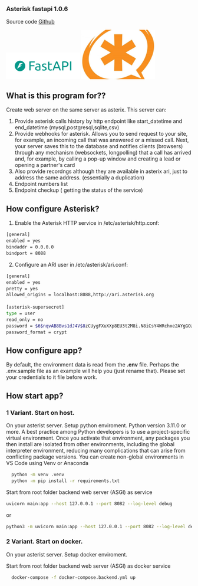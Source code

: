 
### Asterisk fastapi 1.0.6

Source code [Github](https://github.com/shurshilov/odoo)


<img src="static/images/fastapi_logo.png" alt="drawing" width="200"/>
<img src="static/images/asterisk_logo.jpeg" alt="drawing" width="200"/>


## What is this program for??
Create web server on the same server as asterix.
This server can:
  1. Provide asterisk calls history by http endpoint like start_datetime and end_datetime (mysql,postgresql,sqlite,csv)
  2. Provide webhooks for asterisk. Allows you to send request to your site, for example, an incoming call that was answered or a missed call. Next, your server saves this to the database and notifies clients (browsers) through any mechanism (websockets, longpolling) that a call has arrived and, for example, by calling a pop-up window and creating a lead or opening a partner's card
  3. Also provide recordngs although they are available in asterix ari, just to address the same address. (essentially a duplication)
  4. Endpoint numbers list
  4. Endpoint checkup ( getting the status of the service)

## How configure Asterisk?

1. Enable the Asterisk HTTP service in /etc/asterisk/http.conf: 
```bash
[general]
enabled = yes
bindaddr = 0.0.0.0
bindport = 8088
```
2. Configure an ARI user in /etc/asterisk/ari.conf:
```bash
[general]
enabled = yes
pretty = yes
allowed_origins = localhost:8088,http://ari.asterisk.org

[asterisk-supersecret]
type = user
read_only = no
password = $6$nqvAB8Bvs1dJ4V$8zCUygFXuXXp8EU3t2M8i.N8iCsY4WRchxe2AYgGOzHAQrmjIPif3DYrvdj5U2CilLLMChtmFyvFa3XHSxBlB/
password_format = crypt
```

## How configure app?

By default, the environment data is read from the **.env** file.
Perhaps the .env.sample file as an example will help you (just rename that).
Please set your credentials to it file before work.

## How start app?

### 1 Variant. Start on host.

On your asterist server. Setup python enviroment. 
Python version 3.11.0 or more.
A best practice among Python developers is to use a project-specific virtual environment. Once you activate that environment, any packages you then install are isolated from other environments, including the global interpreter environment, reducing many complications that can arise from conflicting package versions. You can create non-global environments in VS Code using Venv or Anaconda

```bash
  python -m venv .venv
  python -m pip install -r requirements.txt
```
Start from root folder backend web server (ASGI) as service
```bash
uvicorn main:app --host 127.0.0.1 --port 8082 --log-level debug
```
or
```bash
python3 -m uvicorn main:app --host 127.0.0.1 --port 8082 --log-level debug --workers 2
```

### 2 Variant. Start on docker.

On your asterist server. Setup docker enviroment.

Start from root folder backend web server (ASGI) as docker service
```bash
  docker-compose -f docker-compose.backend.yml up
```


